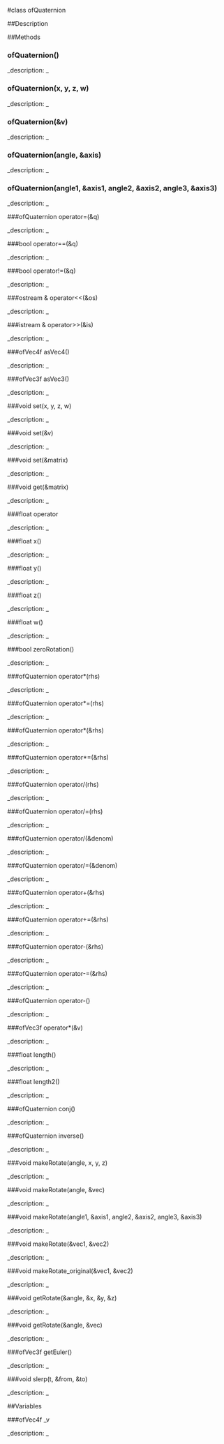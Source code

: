 #class ofQuaternion


##Description

































##Methods



### ofQuaternion()

<!--
_syntax: ofQuaternion()_
_name: ofQuaternion_
_returns: _
_returns_description: _
_parameters: _
_access: public_
_version_started: 007_
_version_deprecated: _
_summary: _
_constant: False_
_static: no_
_visible: True_
_advanced: False_
-->

_description: _





































<!----------------------------------------------------------------------------->

### ofQuaternion(x, y, z, w)

<!--
_syntax: ofQuaternion(x, y, z, w)_
_name: ofQuaternion_
_returns: _
_returns_description: _
_parameters: float x, float y, float z, float w_
_access: public_
_version_started: 007_
_version_deprecated: _
_summary: _
_constant: False_
_static: no_
_visible: True_
_advanced: False_
-->

_description: _





































<!----------------------------------------------------------------------------->

### ofQuaternion(&v)

<!--
_syntax: ofQuaternion(&v)_
_name: ofQuaternion_
_returns: _
_returns_description: _
_parameters: const ofVec4f &v_
_access: public_
_version_started: 007_
_version_deprecated: _
_summary: _
_constant: False_
_static: no_
_visible: True_
_advanced: False_
-->

_description: _





































<!----------------------------------------------------------------------------->

### ofQuaternion(angle, &axis)

<!--
_syntax: ofQuaternion(angle, &axis)_
_name: ofQuaternion_
_returns: _
_returns_description: _
_parameters: float angle, const ofVec3f &axis_
_access: public_
_version_started: 007_
_version_deprecated: _
_summary: _
_constant: False_
_static: no_
_visible: True_
_advanced: False_
-->

_description: _





































<!----------------------------------------------------------------------------->

### ofQuaternion(angle1, &axis1, angle2, &axis2, angle3, &axis3)

<!--
_syntax: ofQuaternion(angle1, &axis1, angle2, &axis2, angle3, &axis3)_
_name: ofQuaternion_
_returns: _
_returns_description: _
_parameters: float angle1, const ofVec3f &axis1, float angle2, const ofVec3f &axis2, float angle3, const ofVec3f &axis3_
_access: public_
_version_started: 007_
_version_deprecated: _
_summary: _
_constant: False_
_static: no_
_visible: True_
_advanced: False_
-->

_description: _





































<!----------------------------------------------------------------------------->

###ofQuaternion operator=(&q)

<!--
_syntax: operator=(&q)_
_name: operator=_
_returns: ofQuaternion_
_returns_description: _
_parameters: const ofQuaternion &q_
_access: public_
_version_started: 007_
_version_deprecated: _
_summary: _
_constant: False_
_static: no_
_visible: True_
_advanced: False_
-->

_description: _





































<!----------------------------------------------------------------------------->

###bool operator==(&q)

<!--
_syntax: operator==(&q)_
_name: operator==_
_returns: bool_
_returns_description: _
_parameters: const ofQuaternion &q_
_access: public_
_version_started: 007_
_version_deprecated: _
_summary: _
_constant: False_
_static: no_
_visible: True_
_advanced: False_
-->

_description: _





































<!----------------------------------------------------------------------------->

###bool operator!=(&q)

<!--
_syntax: operator!=(&q)_
_name: operator!=_
_returns: bool_
_returns_description: _
_parameters: const ofQuaternion &q_
_access: public_
_version_started: 007_
_version_deprecated: _
_summary: _
_constant: False_
_static: no_
_visible: True_
_advanced: False_
-->

_description: _





































<!----------------------------------------------------------------------------->

###ostream & operator<<(&os)

<!--
_syntax: operator<<(&os)_
_name: operator<<_
_returns: ostream &_
_returns_description: _
_parameters: ostream &os_
_access: public_
_version_started: 007_
_version_deprecated: _
_summary: _
_constant: False_
_static: no_
_visible: True_
_advanced: False_
-->

_description: _





































<!----------------------------------------------------------------------------->

###istream & operator>>(&is)

<!--
_syntax: operator>>(&is)_
_name: operator>>_
_returns: istream &_
_returns_description: _
_parameters: istream &is_
_access: public_
_version_started: 007_
_version_deprecated: _
_summary: _
_constant: False_
_static: no_
_visible: True_
_advanced: False_
-->

_description: _





































<!----------------------------------------------------------------------------->

###ofVec4f asVec4()

<!--
_syntax: asVec4()_
_name: asVec4_
_returns: ofVec4f_
_returns_description: _
_parameters: _
_access: public_
_version_started: 007_
_version_deprecated: _
_summary: _
_constant: False_
_static: no_
_visible: True_
_advanced: False_
-->

_description: _





































<!----------------------------------------------------------------------------->

###ofVec3f asVec3()

<!--
_syntax: asVec3()_
_name: asVec3_
_returns: ofVec3f_
_returns_description: _
_parameters: _
_access: public_
_version_started: 007_
_version_deprecated: _
_summary: _
_constant: False_
_static: no_
_visible: True_
_advanced: False_
-->

_description: _





































<!----------------------------------------------------------------------------->

###void set(x, y, z, w)

<!--
_syntax: set(x, y, z, w)_
_name: set_
_returns: void_
_returns_description: _
_parameters: float x, float y, float z, float w_
_access: public_
_version_started: 007_
_version_deprecated: _
_summary: _
_constant: False_
_static: no_
_visible: True_
_advanced: False_
-->

_description: _





































<!----------------------------------------------------------------------------->

###void set(&v)

<!--
_syntax: set(&v)_
_name: set_
_returns: void_
_returns_description: _
_parameters: const ofVec4f &v_
_access: public_
_version_started: 007_
_version_deprecated: _
_summary: _
_constant: False_
_static: no_
_visible: True_
_advanced: False_
-->

_description: _





































<!----------------------------------------------------------------------------->

###void set(&matrix)

<!--
_syntax: set(&matrix)_
_name: set_
_returns: void_
_returns_description: _
_parameters: const ofMatrix4x4 &matrix_
_access: public_
_version_started: 007_
_version_deprecated: _
_summary: _
_constant: False_
_static: no_
_visible: True_
_advanced: False_
-->

_description: _





































<!----------------------------------------------------------------------------->

###void get(&matrix)

<!--
_syntax: get(&matrix)_
_name: get_
_returns: void_
_returns_description: _
_parameters: ofMatrix4x4 &matrix_
_access: public_
_version_started: 007_
_version_deprecated: _
_summary: _
_constant: False_
_static: no_
_visible: True_
_advanced: False_
-->

_description: _





































<!----------------------------------------------------------------------------->

###float operator[](i)

<!--
_syntax: operator[](i)_
_name: operator[]_
_returns: float_
_returns_description: _
_parameters: int i_
_access: public_
_version_started: 007_
_version_deprecated: _
_summary: _
_constant: False_
_static: no_
_visible: True_
_advanced: False_
-->

_description: _





































<!----------------------------------------------------------------------------->

###float x()

<!--
_syntax: x()_
_name: x_
_returns: float_
_returns_description: _
_parameters: _
_access: public_
_version_started: 007_
_version_deprecated: _
_summary: _
_constant: False_
_static: no_
_visible: True_
_advanced: False_
-->

_description: _





































<!----------------------------------------------------------------------------->

###float y()

<!--
_syntax: y()_
_name: y_
_returns: float_
_returns_description: _
_parameters: _
_access: public_
_version_started: 007_
_version_deprecated: _
_summary: _
_constant: False_
_static: no_
_visible: True_
_advanced: False_
-->

_description: _





































<!----------------------------------------------------------------------------->

###float z()

<!--
_syntax: z()_
_name: z_
_returns: float_
_returns_description: _
_parameters: _
_access: public_
_version_started: 007_
_version_deprecated: _
_summary: _
_constant: False_
_static: no_
_visible: True_
_advanced: False_
-->

_description: _





































<!----------------------------------------------------------------------------->

###float w()

<!--
_syntax: w()_
_name: w_
_returns: float_
_returns_description: _
_parameters: _
_access: public_
_version_started: 007_
_version_deprecated: _
_summary: _
_constant: False_
_static: no_
_visible: True_
_advanced: False_
-->

_description: _





































<!----------------------------------------------------------------------------->

###bool zeroRotation()

<!--
_syntax: zeroRotation()_
_name: zeroRotation_
_returns: bool_
_returns_description: _
_parameters: _
_access: public_
_version_started: 007_
_version_deprecated: _
_summary: _
_constant: False_
_static: no_
_visible: True_
_advanced: False_
-->

_description: _





































<!----------------------------------------------------------------------------->

###ofQuaternion operator*(rhs)

<!--
_syntax: operator*(rhs)_
_name: operator*_
_returns: ofQuaternion_
_returns_description: _
_parameters: float rhs_
_access: public_
_version_started: 007_
_version_deprecated: _
_summary: _
_constant: False_
_static: no_
_visible: True_
_advanced: False_
-->

_description: _





































<!----------------------------------------------------------------------------->

###ofQuaternion operator*=(rhs)

<!--
_syntax: operator*=(rhs)_
_name: operator*=_
_returns: ofQuaternion_
_returns_description: _
_parameters: float rhs_
_access: public_
_version_started: 007_
_version_deprecated: _
_summary: _
_constant: False_
_static: no_
_visible: True_
_advanced: False_
-->

_description: _





































<!----------------------------------------------------------------------------->

###ofQuaternion operator*(&rhs)

<!--
_syntax: operator*(&rhs)_
_name: operator*_
_returns: ofQuaternion_
_returns_description: _
_parameters: const ofQuaternion &rhs_
_access: public_
_version_started: 007_
_version_deprecated: _
_summary: _
_constant: False_
_static: no_
_visible: True_
_advanced: False_
-->

_description: _





































<!----------------------------------------------------------------------------->

###ofQuaternion operator*=(&rhs)

<!--
_syntax: operator*=(&rhs)_
_name: operator*=_
_returns: ofQuaternion_
_returns_description: _
_parameters: const ofQuaternion &rhs_
_access: public_
_version_started: 007_
_version_deprecated: _
_summary: _
_constant: False_
_static: no_
_visible: True_
_advanced: False_
-->

_description: _





































<!----------------------------------------------------------------------------->

###ofQuaternion operator/(rhs)

<!--
_syntax: operator/(rhs)_
_name: operator/_
_returns: ofQuaternion_
_returns_description: _
_parameters: float rhs_
_access: public_
_version_started: 007_
_version_deprecated: _
_summary: _
_constant: False_
_static: no_
_visible: True_
_advanced: False_
-->

_description: _





































<!----------------------------------------------------------------------------->

###ofQuaternion operator/=(rhs)

<!--
_syntax: operator/=(rhs)_
_name: operator/=_
_returns: ofQuaternion_
_returns_description: _
_parameters: float rhs_
_access: public_
_version_started: 007_
_version_deprecated: _
_summary: _
_constant: False_
_static: no_
_visible: True_
_advanced: False_
-->

_description: _





































<!----------------------------------------------------------------------------->

###ofQuaternion operator/(&denom)

<!--
_syntax: operator/(&denom)_
_name: operator/_
_returns: ofQuaternion_
_returns_description: _
_parameters: const ofQuaternion &denom_
_access: public_
_version_started: 007_
_version_deprecated: _
_summary: _
_constant: False_
_static: no_
_visible: True_
_advanced: False_
-->

_description: _





































<!----------------------------------------------------------------------------->

###ofQuaternion operator/=(&denom)

<!--
_syntax: operator/=(&denom)_
_name: operator/=_
_returns: ofQuaternion_
_returns_description: _
_parameters: const ofQuaternion &denom_
_access: public_
_version_started: 007_
_version_deprecated: _
_summary: _
_constant: False_
_static: no_
_visible: True_
_advanced: False_
-->

_description: _





































<!----------------------------------------------------------------------------->

###ofQuaternion operator+(&rhs)

<!--
_syntax: operator+(&rhs)_
_name: operator+_
_returns: ofQuaternion_
_returns_description: _
_parameters: const ofQuaternion &rhs_
_access: public_
_version_started: 007_
_version_deprecated: _
_summary: _
_constant: False_
_static: no_
_visible: True_
_advanced: False_
-->

_description: _





































<!----------------------------------------------------------------------------->

###ofQuaternion operator+=(&rhs)

<!--
_syntax: operator+=(&rhs)_
_name: operator+=_
_returns: ofQuaternion_
_returns_description: _
_parameters: const ofQuaternion &rhs_
_access: public_
_version_started: 007_
_version_deprecated: _
_summary: _
_constant: False_
_static: no_
_visible: True_
_advanced: False_
-->

_description: _





































<!----------------------------------------------------------------------------->

###ofQuaternion operator-(&rhs)

<!--
_syntax: operator-(&rhs)_
_name: operator-_
_returns: ofQuaternion_
_returns_description: _
_parameters: const ofQuaternion &rhs_
_access: public_
_version_started: 007_
_version_deprecated: _
_summary: _
_constant: False_
_static: no_
_visible: True_
_advanced: False_
-->

_description: _





































<!----------------------------------------------------------------------------->

###ofQuaternion operator-=(&rhs)

<!--
_syntax: operator-=(&rhs)_
_name: operator-=_
_returns: ofQuaternion_
_returns_description: _
_parameters: const ofQuaternion &rhs_
_access: public_
_version_started: 007_
_version_deprecated: _
_summary: _
_constant: False_
_static: no_
_visible: True_
_advanced: False_
-->

_description: _





































<!----------------------------------------------------------------------------->

###ofQuaternion operator-()

<!--
_syntax: operator-()_
_name: operator-_
_returns: ofQuaternion_
_returns_description: _
_parameters: _
_access: public_
_version_started: 007_
_version_deprecated: _
_summary: _
_constant: False_
_static: no_
_visible: True_
_advanced: False_
-->

_description: _





































<!----------------------------------------------------------------------------->

###ofVec3f operator*(&v)

<!--
_syntax: operator*(&v)_
_name: operator*_
_returns: ofVec3f_
_returns_description: _
_parameters: const ofVec3f &v_
_access: public_
_version_started: 007_
_version_deprecated: _
_summary: _
_constant: False_
_static: no_
_visible: True_
_advanced: False_
-->

_description: _





































<!----------------------------------------------------------------------------->

###float length()

<!--
_syntax: length()_
_name: length_
_returns: float_
_returns_description: _
_parameters: _
_access: public_
_version_started: 007_
_version_deprecated: _
_summary: _
_constant: False_
_static: no_
_visible: True_
_advanced: False_
-->

_description: _





































<!----------------------------------------------------------------------------->

###float length2()

<!--
_syntax: length2()_
_name: length2_
_returns: float_
_returns_description: _
_parameters: _
_access: public_
_version_started: 007_
_version_deprecated: _
_summary: _
_constant: False_
_static: no_
_visible: True_
_advanced: False_
-->

_description: _





































<!----------------------------------------------------------------------------->

###ofQuaternion conj()

<!--
_syntax: conj()_
_name: conj_
_returns: ofQuaternion_
_returns_description: _
_parameters: _
_access: public_
_version_started: 007_
_version_deprecated: _
_summary: _
_constant: False_
_static: no_
_visible: True_
_advanced: False_
-->

_description: _





































<!----------------------------------------------------------------------------->

###ofQuaternion inverse()

<!--
_syntax: inverse()_
_name: inverse_
_returns: ofQuaternion_
_returns_description: _
_parameters: _
_access: public_
_version_started: 007_
_version_deprecated: _
_summary: _
_constant: False_
_static: no_
_visible: True_
_advanced: False_
-->

_description: _





































<!----------------------------------------------------------------------------->

###void makeRotate(angle, x, y, z)

<!--
_syntax: makeRotate(angle, x, y, z)_
_name: makeRotate_
_returns: void_
_returns_description: _
_parameters: float angle, float x, float y, float z_
_access: public_
_version_started: 007_
_version_deprecated: _
_summary: _
_constant: False_
_static: no_
_visible: True_
_advanced: False_
-->

_description: _





































<!----------------------------------------------------------------------------->

###void makeRotate(angle, &vec)

<!--
_syntax: makeRotate(angle, &vec)_
_name: makeRotate_
_returns: void_
_returns_description: _
_parameters: float angle, const ofVec3f &vec_
_access: public_
_version_started: 007_
_version_deprecated: _
_summary: _
_constant: False_
_static: no_
_visible: True_
_advanced: False_
-->

_description: _





































<!----------------------------------------------------------------------------->

###void makeRotate(angle1, &axis1, angle2, &axis2, angle3, &axis3)

<!--
_syntax: makeRotate(angle1, &axis1, angle2, &axis2, angle3, &axis3)_
_name: makeRotate_
_returns: void_
_returns_description: _
_parameters: float angle1, const ofVec3f &axis1, float angle2, const ofVec3f &axis2, float angle3, const ofVec3f &axis3_
_access: public_
_version_started: 007_
_version_deprecated: _
_summary: _
_constant: False_
_static: no_
_visible: True_
_advanced: False_
-->

_description: _





































<!----------------------------------------------------------------------------->

###void makeRotate(&vec1, &vec2)

<!--
_syntax: makeRotate(&vec1, &vec2)_
_name: makeRotate_
_returns: void_
_returns_description: _
_parameters: const ofVec3f &vec1, const ofVec3f &vec2_
_access: public_
_version_started: 007_
_version_deprecated: _
_summary: _
_constant: False_
_static: no_
_visible: True_
_advanced: False_
-->

_description: _





































<!----------------------------------------------------------------------------->

###void makeRotate_original(&vec1, &vec2)

<!--
_syntax: makeRotate_original(&vec1, &vec2)_
_name: makeRotate_original_
_returns: void_
_returns_description: _
_parameters: const ofVec3f &vec1, const ofVec3f &vec2_
_access: public_
_version_started: 007_
_version_deprecated: _
_summary: _
_constant: False_
_static: no_
_visible: True_
_advanced: False_
-->

_description: _





































<!----------------------------------------------------------------------------->

###void getRotate(&angle, &x, &y, &z)

<!--
_syntax: getRotate(&angle, &x, &y, &z)_
_name: getRotate_
_returns: void_
_returns_description: _
_parameters: float &angle, float &x, float &y, float &z_
_access: public_
_version_started: 007_
_version_deprecated: _
_summary: _
_constant: False_
_static: no_
_visible: True_
_advanced: False_
-->

_description: _





































<!----------------------------------------------------------------------------->

###void getRotate(&angle, &vec)

<!--
_syntax: getRotate(&angle, &vec)_
_name: getRotate_
_returns: void_
_returns_description: _
_parameters: float &angle, ofVec3f &vec_
_access: public_
_version_started: 007_
_version_deprecated: _
_summary: _
_constant: False_
_static: no_
_visible: True_
_advanced: False_
-->

_description: _





































<!----------------------------------------------------------------------------->

###ofVec3f getEuler()

<!--
_syntax: getEuler()_
_name: getEuler_
_returns: ofVec3f_
_returns_description: _
_parameters: _
_access: public_
_version_started: 007_
_version_deprecated: _
_summary: _
_constant: False_
_static: no_
_visible: True_
_advanced: False_
-->

_description: _





































<!----------------------------------------------------------------------------->

###void slerp(t, &from, &to)

<!--
_syntax: slerp(t, &from, &to)_
_name: slerp_
_returns: void_
_returns_description: _
_parameters: float t, const ofQuaternion &from, const ofQuaternion &to_
_access: public_
_version_started: 007_
_version_deprecated: _
_summary: _
_constant: False_
_static: no_
_visible: True_
_advanced: False_
-->

_description: _





































<!----------------------------------------------------------------------------->

##Variables



###ofVec4f _v

<!--
_name: _v_
_type: ofVec4f_
_access: public_
_version_started: 007_
_version_deprecated: _
_summary: _
_visible: True_
_constant: True_
_advanced: False_
-->

_description: _























<!----------------------------------------------------------------------------->







<!----------------------------------------------------------------------------->







<!----------------------------------------------------------------------------->

